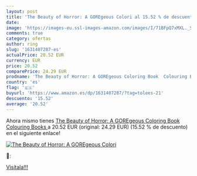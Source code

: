 ```yaml
---
layout: post
title: 'The Beauty of Horror: A GOREgeous Colori al 15.52 % de descuento'
date: 
image: 'https://images-eu.ssl-images-amazon.com/images/I/71BFpQ7xMXL._SL200_.jpg'
comments: true
category: ofertas
author: ring
slug: '1631407287-es'
actualPrice: 20.52 EUR
currency: EUR
price: 20.52
comparePrice: 24.29 EUR
prodname: 'The Beauty of Horror: A GOREgeous Coloring Book  Colouring Books '
country: 'es'
flag: '🇪🇸'
buyurl: 'https://www.amazon.es/dp/1631407287/?tag=tolees-21'
descuento: '15.52'
average: '20.52'
---
```


Ahora mismo tienes [The Beauty of Horror: A GOREgeous Coloring Book  Colouring Books ](https://www.amazon.es/dp/1631407287/?tag=tolees-21) a 20.52 EUR (original: 24.29 EUR) (15.52 %  de descuento) en el siguiente enlace!

[![The Beauty of Horror: A GOREgeous Colori](https://images-eu.ssl-images-amazon.com/images/I/71BFpQ7xMXL._SL200_.jpg)](https://www.amazon.es/dp/1631407287/?tag=tolees-21)

🔎:


[Visítala!!!](https://www.amazon.es/dp/1631407287/?tag=tolees-21)
